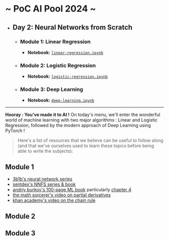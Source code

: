 # ~ PoC AI Pool 2024 ~
- ## Day 2: Neural Networks from Scratch
    - ### Module 1: Linear Regression
        - **Notebook:** [`linear-regression.ipynb`](./linear-regression.ipynb)
    - ### Module 2: Logistic Regression
        - **Notebook:** [`logistic-regression.ipynb`](./logistic-regression.ipynb)
    - ### Module 3: Deep Learning
        - **Notebook:** [`deep-learning.ipynb`](./deep-learning.ipynb)
-----------

**Hooray : You've made it to AI !**
On today's menu, we'll enter the wonderful world of machine learning with two major algorithms : Linear and Logistic Regression, followed by the modern approach of Deep Learning using PyTorch !

> Here's a list of resources that we believe can be useful to follow along (and that we've ourselves used to learn these topics before being able to write the subjects):

## Module 1
- [3b1b's neural network series](https://www.youtube.com/watch?v=aircAruvnKk&list=PLZHQObOWTQDNU6R1_67000Dx_ZCJB-3pi)
- [sentdex's NNFS series & book](https://www.youtube.com/watch?v=Wo5dMEP_BbI&list=PLQVvvaa0QuDcjD5BAw2DxE6OF2tius3V3)
- [andriy burkov's 100-page ML book](https://themlbook.com/) particularly [chapter 4](https://www.dropbox.com/s/xpd5x6p6jte3th5/Chapter4.pdf?dl=0)
- [the math sorcerer's video on partial derivatives](https://www.youtube.com/watch?app=desktop&v=gnkhT3XDU5s)
- [khan academy's video on the chain rule](https://www.youtube.com/watch?v=NO3AqAaAE6o)

## Module 2

## Module 3